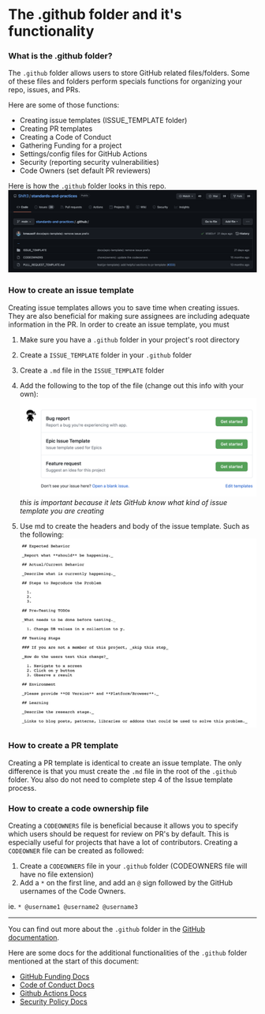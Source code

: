 # The .github folder and it's functionality

### What is the .github folder?

The `.github` folder allows users to store GitHub related files/folders. Some of these files and folders perform specials functions for organizing your repo, issues, and PRs.

Here are some of those functions:
- Creating issue templates (ISSUE_TEMPLATE folder)
- Creating PR templates 
- Creating a Code of Conduct
- Gathering Funding for a project
- Settings/config files for GitHub Actions
- Security (reporting security vulnerabilities)
- Code Owners (set default PR reviewers)

Here is how the `.github` folder looks in this repo.
![github folder](./assets/github_folder/1.png)

### How to create an issue template
Creating issue templates allows you to save time when creating issues. They are also beneficial for making sure assignees are including adequate information in the PR. In order to create an issue template, you must 
1. Make sure you have a `.github` folder in your project's root directory
2. Create a `ISSUE_TEMPLATE` folder in your `.github` folder
3. Create a `.md` file in the `ISSUE_TEMPLATE` folder
4. Add the following to the top of the file (change out this info with your own):
![Issue template header](./assets/github_folder/2.png)
_this is important because it lets GitHub know what kind of issue template you are creating_

5. Use md to create the headers and body of the issue template. Such as the following:
![Issue template](./assets/github_folder/3.png)

### How to create a PR template
Creating a PR template is identical to create an issue template. The only difference is that you must create the `.md` file in the root of the `.github` folder. You also do not need to complete step 4 of the Issue template process.

### How to create a code ownership file
Creating a `CODEOWNERS` file is beneficial because it allows you to specify which users should be request for review on PR's by default. This is especially useful for projects that have a lot of contributors. Creating a `CODEOWNER` file can be created as followed:

1. Create a `CODEOWNERS` file in your `.github` folder (CODEOWNERS file will have no file extension)
2. Add a `*` on the first line, and add an `@` sign followed by the GitHub usernames of the Code Owners.

ie. `* @username1 @username2 @username3`

---

You can find out more about the `.github` folder in the [GitHub documentation](https://docs.github.com/en).

Here are some docs for the additional functionalities of the `.github` folder mentioned at the start of this document:
- [GitHub Funding Docs](https://docs.github.com/en/repositories/managing-your-repositorys-settings-and-features/customizing-your-repository/displaying-a-sponsor-button-in-your-repository#about-funding-files)
- [Code of Conduct Docs](https://docs.github.com/en/communities/setting-up-your-project-for-healthy-contributions/adding-a-code-of-conduct-to-your-project)
- [Github Actions Docs](https://docs.github.com/en/actions/learn-github-actions/understanding-github-actions#create-an-example-workflow)
- [Security Policy Docs](https://docs.github.com/en/code-security/getting-started/adding-a-security-policy-to-your-repository)
